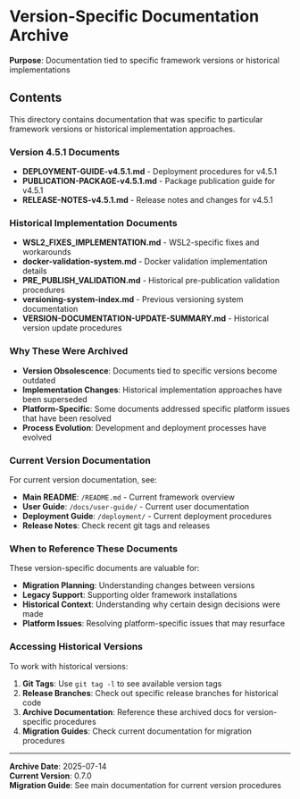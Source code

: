 # Version-Specific Documentation Archive

**Purpose**: Documentation tied to specific framework versions or historical implementations

## Contents

This directory contains documentation that was specific to particular framework versions or historical implementation approaches.

### Version 4.5.1 Documents

- **DEPLOYMENT-GUIDE-v4.5.1.md** - Deployment procedures for v4.5.1
- **PUBLICATION-PACKAGE-v4.5.1.md** - Package publication guide for v4.5.1
- **RELEASE-NOTES-v4.5.1.md** - Release notes and changes for v4.5.1

### Historical Implementation Documents

- **WSL2_FIXES_IMPLEMENTATION.md** - WSL2-specific fixes and workarounds
- **docker-validation-system.md** - Docker validation implementation details
- **PRE_PUBLISH_VALIDATION.md** - Historical pre-publication validation procedures
- **versioning-system-index.md** - Previous versioning system documentation
- **VERSION-DOCUMENTATION-UPDATE-SUMMARY.md** - Historical version update procedures

### Why These Were Archived

- **Version Obsolescence**: Documents tied to specific versions become outdated
- **Implementation Changes**: Historical implementation approaches have been superseded
- **Platform-Specific**: Some documents addressed specific platform issues that have been resolved
- **Process Evolution**: Development and deployment processes have evolved

### Current Version Documentation

For current version documentation, see:

- **Main README**: `/README.md` - Current framework overview
- **User Guide**: `/docs/user-guide/` - Current user documentation
- **Deployment Guide**: `/deployment/` - Current deployment procedures
- **Release Notes**: Check recent git tags and releases

### When to Reference These Documents

These version-specific documents are valuable for:

- **Migration Planning**: Understanding changes between versions
- **Legacy Support**: Supporting older framework installations
- **Historical Context**: Understanding why certain design decisions were made
- **Platform Issues**: Resolving platform-specific issues that may resurface

### Accessing Historical Versions

To work with historical versions:

1. **Git Tags**: Use `git tag -l` to see available version tags
2. **Release Branches**: Check out specific release branches for historical code
3. **Archive Documentation**: Reference these archived docs for version-specific procedures
4. **Migration Guides**: Check current documentation for migration procedures

---

**Archive Date**: 2025-07-14  
**Current Version**: 0.7.0  
**Migration Guide**: See main documentation for current version procedures